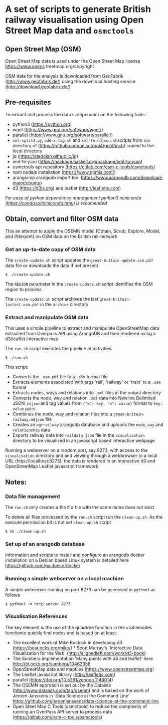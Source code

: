 # A set of scripts to generate British railway visualisation using Open Street Map data and `osmctools`

## Open Street Map (OSM)
Open Street Map data is used under the Open Street Map license https://www.opens
treetmap.org/copyright

OSM data for the analysis is downloaded from GeoFabrik (http://www.geofabrik.de/) using the download hosting service (http://download.geofabrik.de/)

## Pre-requisites

To extract and process the data is dependant on the following tools:

  * python3 (https://python.org) 
  * wget (https://www.gnu.org/software/wget/)
  * parallel (https://www.gnu.org/software/parallel/)
  * `xml-split4.py`, `add-x-tag.sh` and `xml-to-ndjson.sh`scripts from `bin` directory of (https://github.com/anisotropi4/goldfinch) copied to the local directory
  * jq (https://stedolan.github.io/jq)
  * xml-to-json (https://hackage.haskell.org/package/xml-to-json)
  * osmctools apt repository (https://gitlab.com/osm-c-tools/osmctools)
  * npm nodejs installation (https://www.npmjs.com/)
  * arangoimp arangodb import tool (https://www.arangodb.com/download-major/ubuntu)
  * d3 (https://d3js.org) and leaflet (http://leafletjs.com)

*For ease of python dependency management python3 miniconda (https://conda.io/miniconda.html) is recomended*

## Obtain, convert and filter OSM data

This an attempt to apply the OSEMN model (Obtain, Scrub, Explore, Model, and iNterpret) on OSM data on the British rail-network

### Get an up-to-date copy of OSM data

The `create-update.sh` script updates the `great-britain-update.osm.pbf` data file or downloads the data if not present

    $ ./create-update.sh

The `REGION` parameter in the `create-update.sh` script identifies the OSM region to process

The `create-update.sh` script archives the last `great-britain-lastest.osm.pbf` in the `archive` directory

### Extract and manipulate OSM data

This uses a simple pipeline to extract and manipulate OpenStreetMap data extracted from Overpass API using ArangoDB and then rendered using a d3/leaflet interactive map

The `run.sh` script executes the pipeline of activities:

    $ ./run.sh

This script:

* Converts the `.osm.pbf` file to a `.o5m` format file
* Extracts elements associated with tags 'rail', 'railway' or 'train' to a `.osm` format
* Extracts nodes, ways and relations into `.xml` files in the output directory
* Converts the node, way and relation `.xml` data into Newline Delimited JSON`.ndjson`and tag values from `{"k": key, "v": value}` format to `key: value` pairs
* Combines the node, way and relation files into a `great-britain-railway.ndjson` file
* Creates an `ogrrailway` arangodb database and uploads the `node`, `way` and `relationship` data
* Exports railway data into `raildata.json` file in the `visualisation` directory to be visualised in an javascript based interactive webpage

Running a webserver on a random port, say 8273, with access to the `visualisation` directory and and viewing through a webbrowser to a local URL (http://localhost:8273), the data is rendered in an interactive d3 and OpenStreetMap Leaflet javascript framework  

## Notes:

### Data file management

The `run.sh` only creates a file if a file with the same name does not exist

To delete all files processed by the `run.sh` script run the `clean-up.sh`. As the execute permission bit is not set `clean-up.sh` script 

    $ sh ./clean-up.sh

### Set up of an arangodb database

Information and scripts to install and configure an arangodb docker installation on a Debian based Linux system is detailed here https://github.com/guidoeco/docker

### Running a simple webserver on a local machine

A simple webserver running on port 8273 can be accessed in `python3` as follows  

    $ python3 -m http.server 8273

### Visualisation References

The key element is the use of the quadtree function in the visiblenodes functionto quickly find nodes and is based on at least:
* The excellent work of Mike Bostock in developing d3 (https://bost.ocks.org/mike/)
* Scott Murray's 'Interactive Data Visualization for the Web' (http://alignedleft.com/work/d3-book)
* The Sumbera implementation 'Many points with d3 and leaflet' here http://bl.ocks.org/sumbera/10463358
* OpenStreetMap data and maptiles (https://www.openstreetmap.org)
* The Leaflet javascript library (http://leafletjs.com)
* parallel (https://doi.org/10.5281/zenodo.1146014)
* The OSEMN approach is set out by the Dataists (http://www.dataists.com/tag/osemn) and is based on the work of Jeroen Janssens in 'Data Science at the Command Line' https://github.com/jeroenjanssens/data-science-at-the-command-line  
* Open Steet Map C Tools (osmctools) to reduce the complexity of running an OverPass API server to process data (https://gitlab.com/osm-c-tools/osmctools)
